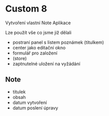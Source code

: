 # Custom 8
    
Vytvoření vlastní Note Aplikace

Lze použít vše co jsme již dělali

- postraní panel s listem poznámek (titulkem)
- center jako editační okno
- formulář pro založení
- (store)
- zaptnutelné uložení na vyžádání

## Note 
- titulek
- obsah
- datum vytvoření
- datum poslení úpravy
